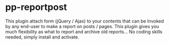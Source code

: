 # pp-reportpost
This plugin attach form (jQuery / Ajax) to your contents that can be Invoked by any end-user to make a report on posts / pages. This plugin gives you much flexibility as what to report and archive old reports... No coding skills needed, simply install and activate.
